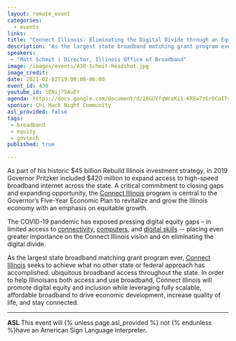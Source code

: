 ```yaml
---
layout: remote_event
categories:
  - events
links: 
title: "Connect Illinois: Eliminating the Digital Divide through an Equity Lens"
description: "As the largest state broadband matching grant program ever, Connect Illinois seeks to achieve what no other state or federal approach has accomplished: ubiquitous broadband access throughout the state. In order to help Illinoisans both access and use broadband, Connect Illinois will promote digital equity and inclusion while leveraging fully scalable, affordable broadband to drive economic development, increase quality of life, and stay connected."
speakers:
 - "Matt Schmit | Director, Illinois Office of Broadband"
image: /images/events/430-Schmit-Headshot.jpg
image_credit:
date: 2021-02-02T19:00:00-06:00
event_id: 430
youtube_id: 1ENij75AuEY
agenda: https://docs.google.com/document/d/18GGVfqWcoKi1-KREw7zGrOCoITypEMWfE_d1m5R2ppQ/edit?usp=sharing
sponsor: Chi Hack Night Community
asl_provided: false
tags: 
 - broadband
 - equity
 - govtech
published: true

---
```


As part of his historic $45 billion Rebuild Illinois investment strategy, in 2019 Governor Pritzker included $420 million to expand access to high-speed broadband internet across the state. A critical commitment to closing gaps and expanding opportunity, the [Connect Illinois](https://www2.illinois.gov/dceo/ConnectIllinois/Pages/default.aspx) program is central to the Governor’s Five-Year Economic Plan to revitalize and grow the Illinois economy with an emphasis on equitable growth.

The COVID-19 pandemic has exposed pressing digital equity gaps – in limited access to [connectivity](https://illinois.maps.arcgis.com/apps/webappviewer/index.html?id=bf9410a1d7a8468ebb51ee76a52d1bd8), [computers](https://www2.illinois.gov/dceo/ConnectIllinois/Pages/PCsForPeople.aspx), and [digital skills](https://www2.illinois.gov/dceo/ConnectIllinois/Documents/Digital%20Navigator%20NOCO%20FINAL.pdf) -- placing even greater importance on the Connect Illinois vision and on eliminating the digital divide.

As the largest state broadband matching grant program ever, [Connect Illinois](https://www2.illinois.gov/dceo/ConnectIllinois/Documents/Broadband%20Strategic%20Plan%202.5.20.pdf) seeks to achieve what no other state or federal approach has accomplished: ubiquitous broadband access throughout the state. In order to help Illinoisans both access and use broadband, Connect Illinois will promote digital equity and inclusion while leveraging fully scalable, affordable broadband to drive economic development, increase quality of life, and stay connected.

---

**ASL** This event will {% unless page.asl_provided %} not {% endunless %}have an American Sign Language interpreter.

